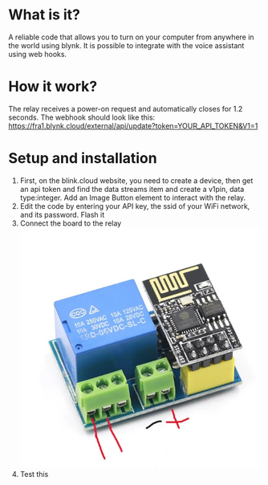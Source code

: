 # What is it?
A reliable code that allows you to turn on your computer from anywhere in the world using blynk. It is possible to integrate with the voice assistant using web hooks.
  
# How it work?
The relay receives a power-on request and automatically closes for 1.2 seconds.
The webhook should look like this: https://fra1.blynk.cloud/external/api/update?token=YOUR_API_TOKEN&V1=1

# Setup and installation
1. First, on the blink.cloud website, you need to create a device, then get an api token and find the data streams item and create a v1pin, data type:integer. Add an Image Button element to interact with the relay.
2. Edit the code by entering your API key, the ssid of your WiFi network, and its password. Flash it
3. Connect the board to the relay
![0x91m0n wirings](./img.jpg)
4. Test this
